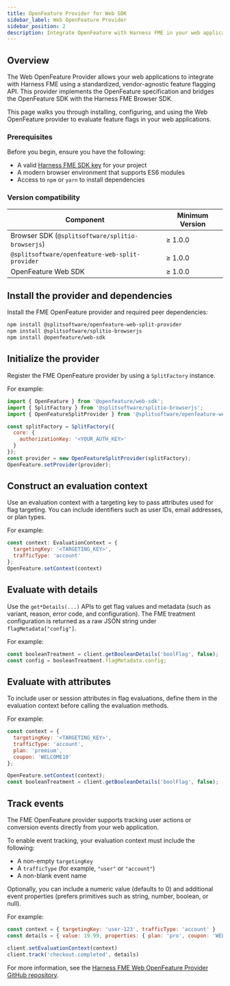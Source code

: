 ```yaml
---
title: OpenFeature Provider for Web SDK
sidebar_label: Web OpenFeature Provider
sidebar_position: 2
description: Integrate OpenFeature with Harness FME in your web applications to evaluate feature flags, manage contexts, and track events using a standardized SDK.
---
```


## Overview

The <Tooltip id="fme.openfeature.provider">Web OpenFeature Provider</Tooltip> allows your web applications to integrate with Harness FME using a standardized, vendor-agnostic feature flagging API. This provider implements the OpenFeature specification and bridges the OpenFeature SDK with the Harness FME Browser SDK.

This page walks you through installing, configuring, and using the Web OpenFeature provider to evaluate <Tooltip id="fme.openfeature.feature-flag">feature flags</Tooltip> in your web applications.

### Prerequisites

Before you begin, ensure you have the following:

- A valid [Harness FME SDK key](/docs/feature-management-experimentation/sdks-and-infrastructure/#api-keys) for your project  
- A modern browser environment that supports ES6 modules  
- Access to `npm` or `yarn` to install dependencies  

### Version compatibility

| Component                                      | Minimum Version |
| ---------------------------------------------- | ---------------- |
| Browser SDK (`@splitsoftware/splitio-browserjs`) | ≥ 1.0.0        |
| `@splitsoftware/openfeature-web-split-provider`  | ≥ 1.0.0        |
| OpenFeature Web SDK                              | ≥ 1.0.0        |

## Install the provider and dependencies

Install the FME OpenFeature provider and required peer dependencies:

```bash
npm install @splitsoftware/openfeature-web-split-provider
npm install @splitsoftware/splitio-browserjs
npm install @openfeature/web-sdk
```

## Initialize the provider

Register the FME OpenFeature provider by using a `SplitFactory` instance.

For example:

```javascript
import { OpenFeature } from '@openfeature/web-sdk';
import { SplitFactory } from '@splitsoftware/splitio-browserjs';
import { OpenFeatureSplitProvider } from '@splitsoftware/openfeature-web-split-provider';

const splitFactory = SplitFactory({
  core: {
    authorizationKey: '<YOUR_AUTH_KEY>' 
  }
});
const provider = new OpenFeatureSplitProvider(splitFactory);
OpenFeature.setProvider(provider);
```

## Construct an evaluation context

Use an <Tooltip id="fme.openfeature.evaluation-context">evaluation context</Tooltip> with a <Tooltip id="fme.openfeature.targeting-key">targeting key</Tooltip> to pass attributes used for flag targeting. You can include identifiers such as user IDs, email addresses, or plan types.

For example:

```javascript
const context: EvaluationContext = {
  targetingKey: '<TARGETING_KEY>',
  trafficType: 'account'
};
OpenFeature.setContext(context)
```

## Evaluate with details

Use the `get*Details(...)` APIs to get flag values and metadata (such as variant, reason, error code, and configuration). The FME treatment configuration is returned as a raw JSON string under `flagMetadata["config"]`.

For example: 

```javascript
const booleanTreatment = client.getBooleanDetails('boolFlag', false);
const config = booleanTreatment.flagMetadata.config;
```

## Evaluate with attributes

To include user or session attributes in flag evaluations, define them in the evaluation context before calling the evaluation methods.

For example:

```javascript
const context = {
  targetingKey: '<TARGETING_KEY>',
  trafficType: 'account',
  plan: 'premium',
  coupon: 'WELCOME10'
};

OpenFeature.setContext(context);
const booleanTreatment = client.getBooleanDetails('boolFlag', false);
```

## Track events

The FME OpenFeature provider supports tracking user actions or conversion <Tooltip id="fme.openfeature.events">events</Tooltip> directly from your web application.

To enable event tracking, your evaluation context must include the following:

- A non-empty `targetingKey`
- A `trafficType` (for example, `"user"` or `"account"`)
- A non-blank event name

Optionally, you can include a numeric value (defaults to 0) and additional event properties (prefers primitives such as string, number, boolean, or null).

For example:

```javascript
const context = { targetingKey: 'user-123', trafficType: 'account' }
const details = { value: 19.99, properties: { plan: 'pro', coupon: 'WELCOME10' }}

client.setEvaluationContext(context)
client.track('checkout.completed', details)
```

For more information, see the [Harness FME Web OpenFeature Provider GitHub repository](https://github.com/splitio/split-openfeature-provider-web-js).